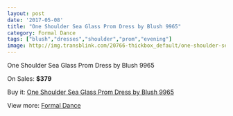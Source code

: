 ```yaml
---
layout: post
date: '2017-05-08'
title: "One Shoulder Sea Glass Prom Dress by Blush 9965"
category: Formal Dance
tags: ["blush","dresses","shoulder","prom","evening"]
image: http://img.transblink.com/20766-thickbox_default/one-shoulder-sea-glass-prom-dress-by-blush-9965.jpg
---
```

One Shoulder Sea Glass Prom Dress by Blush 9965

On Sales: **$379**
<a href="https://www.transblink.com/en/formal-dance/6572-one-shoulder-sea-glass-prom-dress-by-blush-9965.html"><amp-img layout="responsive" width="600" height="600" src="//img.transblink.com/20766-thickbox_default/one-shoulder-sea-glass-prom-dress-by-blush-9965.jpg" alt="One Shoulder Sea Glass Prom Dress by Blush 9965 0" /></a>
<a href="https://www.transblink.com/en/formal-dance/6572-one-shoulder-sea-glass-prom-dress-by-blush-9965.html"><amp-img layout="responsive" width="600" height="600" src="//img.transblink.com/20770-thickbox_default/one-shoulder-sea-glass-prom-dress-by-blush-9965.jpg" alt="One Shoulder Sea Glass Prom Dress by Blush 9965 1" /></a>
<a href="https://www.transblink.com/en/formal-dance/6572-one-shoulder-sea-glass-prom-dress-by-blush-9965.html"><amp-img layout="responsive" width="600" height="600" src="//img.transblink.com/20769-thickbox_default/one-shoulder-sea-glass-prom-dress-by-blush-9965.jpg" alt="One Shoulder Sea Glass Prom Dress by Blush 9965 2" /></a>
<a href="https://www.transblink.com/en/formal-dance/6572-one-shoulder-sea-glass-prom-dress-by-blush-9965.html"><amp-img layout="responsive" width="600" height="600" src="//img.transblink.com/20768-thickbox_default/one-shoulder-sea-glass-prom-dress-by-blush-9965.jpg" alt="One Shoulder Sea Glass Prom Dress by Blush 9965 3" /></a>
<a href="https://www.transblink.com/en/formal-dance/6572-one-shoulder-sea-glass-prom-dress-by-blush-9965.html"><amp-img layout="responsive" width="600" height="600" src="//img.transblink.com/20767-thickbox_default/one-shoulder-sea-glass-prom-dress-by-blush-9965.jpg" alt="One Shoulder Sea Glass Prom Dress by Blush 9965 4" /></a>

Buy it: [One Shoulder Sea Glass Prom Dress by Blush 9965](https://www.transblink.com/en/formal-dance/6572-one-shoulder-sea-glass-prom-dress-by-blush-9965.html "One Shoulder Sea Glass Prom Dress by Blush 9965")

View more: [Formal Dance](https://www.transblink.com/en/6-formal-dance "Formal Dance")